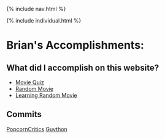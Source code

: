 {% include nav.html %}

{% include individual.html %}

# Brian's Accomplishments:
## What did I accomplish on this website?

* [Movie Quiz](https://github.com/PunarvasuS/PopcornCritics/blob/main/templates/pages/quiz.html)
* [Random Movie](https://github.com/AkhilNandhakumar/Guython/blob/main/templates/popcornpages/random.html)
* [Learning Random Movie](https://github.com/AkhilNandhakumar/Guython/blob/main/templates/popcornpages/nowplayingL.html)

## Commits
[PopcornCritics](https://github.com/PunarvasuS/PopcornCritics/commits?author=BrianZhang2016)
[Guython](https://github.com/AkhilNandhakumar/Guython/commits?author=BrianZhang2016)
